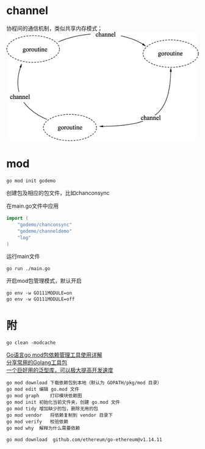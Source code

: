 #  channel
协程间的通信机制，类似共享内存模式；
![goroutine-channel](/image/goroutine-channel.jpg)


# mod 
```
go mod init godemo
```


创建包及相应的包文件，比如chanconsync


在main.go文件中应用

``` go
import (
	"godemo/chanconsync"
	"godemo/channeldemo"
	"log"
)
```

运行main文件

```
go run ./main.go
```


开启mod包管理模式，默认开启
```
go env -w GO111MODULE=on
go env -w GO111MODULE=off
```

# 附
```
go clean -modcache
```

[Go语言go mod包依赖管理工具使用详解](http://c.biancheng.net/view/5712.html)  
[分享常用的Golang工具包](https://www.jianshu.com/p/f6fa8e9b790a)   
[一个巨好用的泛型库，可以极大提高开发速度](https://github.com/samber/lo)

```
go mod download	下载依赖包到本地（默认为 GOPATH/pkg/mod 目录）
go mod edit	编辑 go.mod 文件
go mod graph	打印模块依赖图
go mod init	初始化当前文件夹，创建 go.mod 文件
go mod tidy	增加缺少的包，删除无用的包
go mod vendor	将依赖复制到 vendor 目录下
go mod verify	校验依赖
go mod why	解释为什么需要依赖
```

```
go mod download	 github.com/ethereum/go-ethereum@v1.14.11
```


